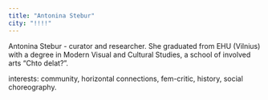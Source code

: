 ```yaml
---
title: "Antonina Stebur"
city: "!!!!"
---
```


Antonina Stebur - curator and researcher. She graduated from EHU (Vilnius) with a degree in Modern Visual and Cultural Studies, a school of involved arts “Chto delat?”.

interests: community, horizontal connections, fem-critic, history, social choreography.
